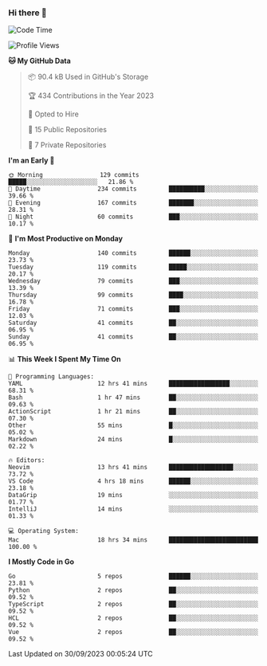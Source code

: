 ### Hi there 👋
<!--![visitors](https://visitor-badge.glitch.me/badge?page_id=d0zingcat)-->
<!--
**d0zingcat/d0zingcat** is a ✨ _special_ ✨ repository because its `README.md` (this file) appears on your GitHub profile.

Here are some ideas to get you started:

- 🔭 I’m currently working on ...
- 🌱 I’m currently learning ...
- 👯 I’m looking to collaborate on ...
- 🤔 I’m looking for help with ...
- 💬 Ask me about ...
- 📫 How to reach me: ...
- 😄 Pronouns: ...
- ⚡ Fun fact: ...
-->
<!--START_SECTION:waka-->
![Code Time](http://img.shields.io/badge/Code%20Time-3%2C081%20hrs%2034%20mins-blue)

![Profile Views](http://img.shields.io/badge/Profile%20Views-6-blue)

**🐱 My GitHub Data** 

> 📦 90.4 kB Used in GitHub's Storage 
 > 
> 🏆 434 Contributions in the Year 2023
 > 
> 💼 Opted to Hire
 > 
> 📜 15 Public Repositories 
 > 
> 🔑 7 Private Repositories 
 > 
**I'm an Early 🐤** 

```text
🌞 Morning                129 commits         █████░░░░░░░░░░░░░░░░░░░░   21.86 % 
🌆 Daytime                234 commits         ██████████░░░░░░░░░░░░░░░   39.66 % 
🌃 Evening                167 commits         ███████░░░░░░░░░░░░░░░░░░   28.31 % 
🌙 Night                  60 commits          ███░░░░░░░░░░░░░░░░░░░░░░   10.17 % 
```
📅 **I'm Most Productive on Monday** 

```text
Monday                   140 commits         ██████░░░░░░░░░░░░░░░░░░░   23.73 % 
Tuesday                  119 commits         █████░░░░░░░░░░░░░░░░░░░░   20.17 % 
Wednesday                79 commits          ███░░░░░░░░░░░░░░░░░░░░░░   13.39 % 
Thursday                 99 commits          ████░░░░░░░░░░░░░░░░░░░░░   16.78 % 
Friday                   71 commits          ███░░░░░░░░░░░░░░░░░░░░░░   12.03 % 
Saturday                 41 commits          ██░░░░░░░░░░░░░░░░░░░░░░░   06.95 % 
Sunday                   41 commits          ██░░░░░░░░░░░░░░░░░░░░░░░   06.95 % 
```


📊 **This Week I Spent My Time On** 

```text
💬 Programming Languages: 
YAML                     12 hrs 41 mins      █████████████████░░░░░░░░   68.31 % 
Bash                     1 hr 47 mins        ██░░░░░░░░░░░░░░░░░░░░░░░   09.63 % 
ActionScript             1 hr 21 mins        ██░░░░░░░░░░░░░░░░░░░░░░░   07.30 % 
Other                    55 mins             █░░░░░░░░░░░░░░░░░░░░░░░░   05.02 % 
Markdown                 24 mins             █░░░░░░░░░░░░░░░░░░░░░░░░   02.22 % 

🔥 Editors: 
Neovim                   13 hrs 41 mins      ██████████████████░░░░░░░   73.72 % 
VS Code                  4 hrs 18 mins       ██████░░░░░░░░░░░░░░░░░░░   23.18 % 
DataGrip                 19 mins             ░░░░░░░░░░░░░░░░░░░░░░░░░   01.77 % 
IntelliJ                 14 mins             ░░░░░░░░░░░░░░░░░░░░░░░░░   01.33 % 

💻 Operating System: 
Mac                      18 hrs 34 mins      █████████████████████████   100.00 % 
```

**I Mostly Code in Go** 

```text
Go                       5 repos             ██████░░░░░░░░░░░░░░░░░░░   23.81 % 
Python                   2 repos             ██░░░░░░░░░░░░░░░░░░░░░░░   09.52 % 
TypeScript               2 repos             ██░░░░░░░░░░░░░░░░░░░░░░░   09.52 % 
HCL                      2 repos             ██░░░░░░░░░░░░░░░░░░░░░░░   09.52 % 
Vue                      2 repos             ██░░░░░░░░░░░░░░░░░░░░░░░   09.52 % 
```




 Last Updated on 30/09/2023 00:05:24 UTC
<!--END_SECTION:waka-->

